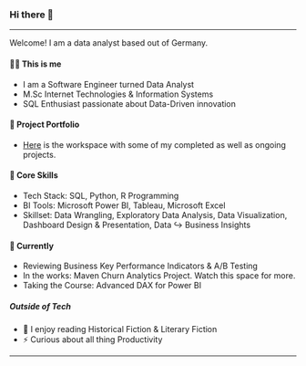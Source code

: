 ### Hi there 👋
---

Welcome! I am a data analyst based out of Germany.

####  :woman_technologist: This is me  #### 
- I am a Software Engineer turned Data Analyst
- M.Sc Internet Technologies & Information Systems
- SQL Enthusiast passionate about Data-Driven innovation
#### :ledger: Project Portfolio ####
- [Here](https://github.com/shsra430/shsra430/edit/main/portfolio.md#open_file_folder-project-portfolio) is the workspace with some of my completed as well as ongoing projects.

#### :rocket: Core Skills ####
- Tech Stack: SQL, Python, R Programming
- BI Tools: Microsoft Power BI, Tableau, Microsoft Excel
- Skillset: Data Wrangling, Exploratory Data Analysis, Data Visualization, Dashboard Design & Presentation, Data :arrow_right_hook: Business Insights

#### :seedling: Currently ####
- Reviewing Business Key Performance Indicators & A/B Testing
- In the works: Maven Churn Analytics Project. Watch this space for more.
- Taking the Course: Advanced DAX for Power BI

##### Outside of Tech ####
- :book: I enjoy reading Historical Fiction & Literary Fiction
- :zap: Curious about all thing Productivity
***



